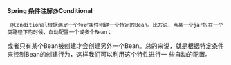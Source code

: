  **Spring 条件注解@Conditional**
 
     @Conditional根据满足一个特定条件创建一个特定的Bean。比方说，当某一个jar包在一个类路径下的时候，自动配置一个或多个Bean；
或者只有某个Bean被创建才会创建另外一个Bean。总的来说，就是根据特定条件来控制Bean的创建行为，这样我们可以利用这个特性进行一
些自动的配置。
